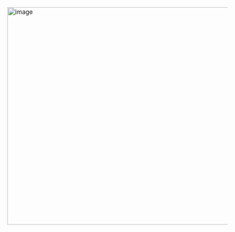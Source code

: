 <img width="1904" height="498" alt="image" src="https://github.com/user-attachments/assets/3a0fa5bd-5c52-4428-83ab-2b4dcee79926" />
